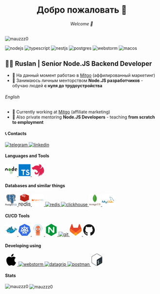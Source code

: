 <h1 align="center">Добро пожаловать 👋</h1>
<h6 align="center">Welcome 👋</h6>

<p>
    <img src="https://komarev.com/ghpvc/?username=mauzzz0&label=Profile%20views&color=0e75b6&style=flat" alt="mauzzz0" height="20" />
</p>
<p>
    <img src="https://img.shields.io/badge/node.js-6DA55F?style=for-the-badge&logo=node.js&logoColor=white" alt="nodejs" height="20" />
    <img src="https://img.shields.io/badge/typescript-%23007ACC.svg?style=for-the-badge&logo=typescript&logoColor=white" alt="typescript" height="20" />
    <img src="https://img.shields.io/badge/nestjs-%23E0234E.svg?style=for-the-badge&logo=nestjs&logoColor=white" alt="nestjs" height="20" />
    <img src="https://img.shields.io/badge/postgres-%23316192.svg?style=for-the-badge&logo=postgresql&logoColor=white" alt="postgres" height="20" />
    <img src="https://img.shields.io/badge/webstorm-143?style=for-the-badge&logo=webstorm&logoColor=white&color=black" alt="webstorm" height="20" />
    <img src="https://img.shields.io/badge/mac%20os-000000?style=for-the-badge&logo=macos&logoColor=F0F0F0" alt="macos" height="20" />
</p>

## 🧑‍💻 Ruslan | Senior Node.JS Backend Developer
* 🏢 На данный момент работаю в [Mitgo](https://mitgo.com/) (аффилированный маркетинг)
* 🤝 Занимаюсь личным менторством **Node.JS разработчиков** - обучаю людей **с нуля до трудоустройства**

###### English
* 🏢 Currently working at [Mitgo](https://mitgo.com/) (affiliate marketing)
* 🤝 Also private mentoring **Node.JS Developers** - teaching **from scratch to employment**


<h4 align="left">📞 Contacts</h4>
<p align="left">
    <a href="https://t.me/mauzzz0" target="_blank" rel="noreferrer"> <img src="https://upload.wikimedia.org/wikipedia/commons/8/82/Telegram_logo.svg" alt="telegram" width="40" height="40"/> </a>
    <a href="https://www.linkedin.com/in/mauzzz0" target="_blank" rel="noreferrer"> <img src="https://cdn.jsdelivr.net/gh/devicons/devicon@latest/icons/linkedin/linkedin-original.svg" alt="linkedin" width="40" height="40"/> </a>
</p>

<h4 align="left">Languages and Tools</h4>
<p align="left">
    <a href="https://nodejs.org" target="_blank" rel="noreferrer"> <img src="https://raw.githubusercontent.com/devicons/devicon/master/icons/nodejs/nodejs-original-wordmark.svg" alt="nodejs" width="40" height="40"/> </a>
    <a href="https://www.typescriptlang.org/" target="_blank" rel="noreferrer"> <img src="https://raw.githubusercontent.com/devicons/devicon/master/icons/typescript/typescript-original.svg" alt="typescript" width="40" height="40"/> </a>
    <a href="https://www.nestjs.com/" target="_blank" rel="noreferrer"> <img src="https://raw.githubusercontent.com/devicons/devicon/master/icons/nestjs/nestjs-original.svg" alt="nestjs" width="40" height="40"/> </a>
</p>

<h4 align="left">Databases and similar things</h4>
<p align="left">
    <a href="https://www.postgresql.org" target="_blank" rel="noreferrer"> <img src="https://raw.githubusercontent.com/devicons/devicon/master/icons/postgresql/postgresql-original-wordmark.svg" alt="postgresql" width="40" height="40"/> </a>
    <a href="https://www.redis.io" target="_blank" rel="noreferrer"> <img src="https://raw.githubusercontent.com/devicons/devicon/master/icons/redis/redis-original-wordmark.svg" alt="redis" width="40" height="40"/> </a>
<a href="https://www.rabbitmq.com/" target="_blank" rel="noreferrer"> <img src="https://raw.githubusercontent.com/devicons/devicon/master/icons/rabbitmq/rabbitmq-original-wordmark.svg" alt="rabbitmq" width="40" height="40"/> </a>
    <a href="https://kafka.apache.org/" target="_blank" rel="noreferrer"> <img src="https://cdn.jsdelivr.net/gh/devicons/devicon@latest/icons/apachekafka/apachekafka-original-wordmark.svg" alt="redis" width="40" height="40"/> </a>
    <a href="https://www.clickhouse.com" target="_blank" rel="noreferrer"> <img src="https://clickhouse.com/images/media/ch_logo_blk_md_vert.svg" alt="clickhouse" width="40" height="40"/> </a>
    <a href="https://www.mongodb.com" target="_blank" rel="noreferrer"> <img src="https://raw.githubusercontent.com/devicons/devicon/master/icons/mongodb/mongodb-original-wordmark.svg" alt="mongodb" width="40" height="40"/> </a>
    <a href="https://www.mysql.com" target="_blank" rel="noreferrer"> <img src="https://raw.githubusercontent.com/devicons/devicon/master/icons/mysql/mysql-original-wordmark.svg" alt="mysql" width="40" height="40"/> </a>
</p>

<h4 align="left">CI/CD Tools</h4>
<p align="left">
    <a href="https://www.docker.com" target="_blank" rel="noreferrer"> <img src="https://raw.githubusercontent.com/devicons/devicon/master/icons/docker/docker-original.svg" alt="docker" width="40" height="40"/> </a>
    <a href="https://www.kubernetes.io" target="_blank" rel="noreferrer"> <img src="https://raw.githubusercontent.com/devicons/devicon/master/icons/kubernetes/kubernetes-plain.svg" alt="kubernetes" width="40" height="40"/> </a>
    <a href="https://argo-cd.readthedocs.io/en/stable/" target="_blank" rel="noreferrer"> <img src="https://raw.githubusercontent.com/devicons/devicon/master/icons/argocd/argocd-original.svg" alt="argocd" width="40" height="40"/> </a>
    <a href="https://www.nginx.com" target="_blank" rel="noreferrer"> <img src="https://raw.githubusercontent.com/devicons/devicon/master/icons/nginx/nginx-original.svg" alt="nginx" width="40" height="40"/> </a>
    <a href="https://git-scm.com/" target="_blank" rel="noreferrer"> <img src="https://www.vectorlogo.zone/logos/git-scm/git-scm-icon.svg" alt="git" width="40" height="40"/> </a>
    <a href="https://gitlab.com/" target="_blank" rel="noreferrer"> <img src="https://raw.githubusercontent.com/devicons/devicon/master/icons/gitlab/gitlab-original.svg" alt="gitlab" width="40" height="40"/> </a>
    <a href="https://github.com/" target="_blank" rel="noreferrer"> <img src="https://raw.githubusercontent.com/devicons/devicon/master/icons/github/github-original.svg" alt="github" width="40" height="40"/> </a>
</p>

<h4 align="left">Developing using</h4>
<p align="left">
    <a href="https://apple.com" target="_blank" rel="noreferrer"> <img src="https://raw.githubusercontent.com/devicons/devicon/master/icons/apple/apple-original.svg" alt="apple" width="40" height="40"/> </a>
    <a href="https://www.jetbrains.com/webstorm/" target="_blank" rel="noreferrer"> <img src="https://cdn.worldvectorlogo.com/logos/webstorm-icon.svg" alt="webstorm" width="40" height="40"/> </a>
    <a href="https://www.jetbrains.com/datagrip/" target="_blank" rel="noreferrer"> <img src="https://cdn.worldvectorlogo.com/logos/datagrip-icon.svg" alt="datagrip" width="40" height="40"/> </a>
    <a href="https://postman.com" target="_blank" rel="noreferrer"> <img src="https://www.vectorlogo.zone/logos/getpostman/getpostman-icon.svg" alt="postman" width="40" height="40"/> </a>
    <a href="https://en.wikipedia.org/wiki/Bash_(Unix_shell)" target="_blank" rel="noreferrer"> <img src="https://raw.githubusercontent.com/devicons/devicon/master/icons/bash/bash-original.svg" alt="bash" width="40" height="40"/> </a>
</p>

<h4 align="left">Stats</h4>
<p><img align="left" src="https://github-readme-stats.vercel.app/api/top-langs?username=mauzzz0&show_icons=true&locale=en&layout=compact&theme=blue-green" alt="mauzzz0" /></p>
<p>&nbsp<img align="center" src="https://github-readme-stats.vercel.app/api?username=mauzzz0&show_icons=true&locale=en&theme=blue-green" alt="mauzzz0" /></p>

###
